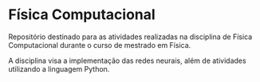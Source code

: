 # Física Computacional

Repositório destinado para as atividades realizadas na disciplina de Física Computacional durante o curso de mestrado em Física.

A disciplina visa a implementação das redes neurais, além de atividades utilizando a linguagem Python.
